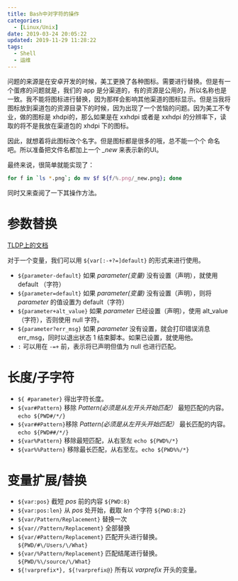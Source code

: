 ```yaml
---
title: Bash中对字符的操作
categories:
  - [Linux/Unix]
date: 2019-03-24 20:05:22
updated: 2019-11-29 11:28:22
tags: 
  - Shell
  - 运维
---
```

问题的来源是在安卓开发的时候，美工更换了各种图标。需要进行替换。但是有一个蛋疼的问题就是，我们的 app 是分渠道的，有的资源是公用的，所以名称也是一致。我不能将图标进行替换，因为那样会影响其他渠道的图标显示。但是当我将图标放到渠道包的资源目录下的时候，因为出现了一个苦恼的问题。因为美工不专业，做的图标是 xhdpi的，那么如果是在 xxhdpi 或者是 xxhdpi 的分辨率下，读取的将不是我放在渠道包的 xhdpi 下的图标。

<!--more-->

因此，就想着将此图标改个名字。但是图标都是很多的哦，总不能一个个 命名吧。所以准备把文件名都加上一个 *_new* 来表示新的UI。

最终来说，很简单就能实现了：

```bash
for f in `ls *.png`; do mv $f ${f/%.png/_new.png}; done
```

同时又来查阅了一下其操作方法。

# 参数替换

[TLDP上的文档](http://tldp.org/LDP/abs/html/parameter-substitution.html#PARAMSUBREF)

对于一个变量，我们可以用 `${var[:-+?=]default}` 的形式来进行使用。

- `${parameter-default}` 如果 *parameter(变量)* 没有设置（声明），就使用 default （字符）
- `${parameter=default}` 如果 *parameter(变量)* 没有设置（声明），则将 *parameter* 的值设置为 default（字符）
- `${parameter+alt_value}` 如果 *parameter* 已经设置（声明），使用 alt_value（字符），否则使用 null 字符。
- `${parameter?err_msg}` 如果 *parameter* 没有设置，就会打印错误消息 err_msg，同时以退出状态 1  结束脚本。如果已设置，就使用他。
- `:` 可以用在 `-=+` 前，表示将已声明但值为 null 也进行匹配。

# 长度/子字符

- `${ #parameter}` 得出字符长度。
- `${var#Pattern}` 移除 *Pattern(必须是从左开头开始匹配）* 最短匹配的内容。`echo ${PWD#/*/}`
- `${var##Pattern}`移除 *Pattern(必须是从左开头开始匹配）* 最长匹配的内容。`echo ${PWD##/*/}`
- `${var%Pattern}` 移除最短匹配，从右至左 `echo ${PWD%/*}`
- `${var%%Pattern}` 移除最长匹配，从右至左。`echo ${PWD%%/*}`

# 变量扩展/替换

- `${var:pos}` 截短 *pos* 前的内容 `${PWD:8}`
- `${var:pos:len}` 从 *pos* 处开始，截取 *len* 个字符 `${PWD:8:2}`
- `${var/Pattern/Replacement}` 替换一次
- `${var//Pattern/Replacement}` 全部替换
- `${var/#Pattern/Replacement}` 匹配开头进行替换。`${PWD/#\/Users/\/What}`
- `${var/%Pattern/Replacement}` 匹配结尾进行替换。`${PWD/%\/source/\/What}`
- `${!varprefix*}, ${!varprefix@}` 所有以 *varprefix* 开头的变量。

